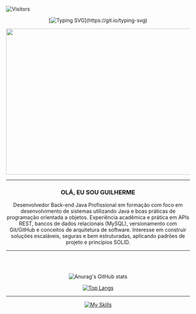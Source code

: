![Visitors](https://api.visitorbadge.io/api/visitors?path=https%3A%2F%2Fgithub.com%2FGuilhermeSilvaN&label=visitors&labelColor=%23363636&countColor=%231e90ff&style=plastic)

<div align="center">
  
  [![Typing SVG](https://readme-typing-svg.herokuapp.com?font=Fira+Code&pause=1000&color=186DF7&random=false&width=435&lines=Bem-vindo(a)+ao+meu+perfil+no+Github.;Welcome+to+my+Github+profile.)](https://git.io/typing-svg)
  
  <img src="https://i.pinimg.com/originals/90/70/32/9070324cdfc07c68d60eed0c39e77573.gif" width="1000px" height="400px">
  
</div>

<hr>

<div align="center">
  <h3>OLÁ, EU SOU GUILHERME</h3>
  Desenvolvedor Back-end Java
  Profissional em formação com foco em desenvolvimento de sistemas utilizando Java e boas práticas de programação orientada a objetos. Experiência acadêmica e prática em APIs REST, bancos de dados relacionais (MySQL), versionamento com Git/GitHub e conceitos de arquitetura de software. Interesse em         construir soluções escaláveis, seguras e bem estruturadas, aplicando padrões de projeto e princípios SOLID.
  
  <hr>
</div>


<div align="center">
  
  <br><br>
  
  ![Anurag's GitHub stats](https://github-readme-stats.vercel.app/api?username=GuilhermeSilvaN&show_icons=true)

  
  [![Top Langs](https://github-readme-stats.vercel.app/api/top-langs/?username=GuilhermeSilvaN&layout=donut-vertical)](https://github.com/anuraghazra/github-readme-stats)

  <hr>
  
  [![My Skills](https://skillicons.dev/icons?i=java,mysql,javascript,html,css,bootstrap&theme=light)](https://skillicons.dev)
    
</div>





